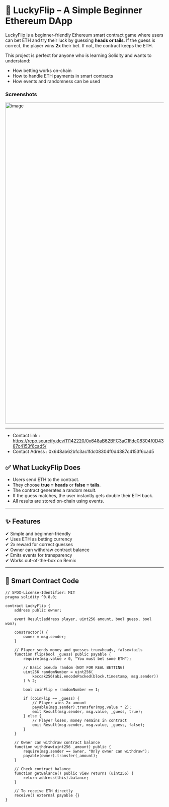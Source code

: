 # 🎲 LuckyFlip – A Simple Beginner Ethereum DApp

LuckyFlip is a beginner-friendly Ethereum smart contract game where users can bet ETH and try their luck by guessing **heads or tails**. If the guess is correct, the player wins **2x** their bet. If not, the contract keeps the ETH.

This project is perfect for anyone who is learning Solidity and wants to understand:
- How betting works on-chain
- How to handle ETH payments in smart contracts
- How events and randomness can be used
### Screenshots
<img width="1920" height="1020" alt="image" src="https://github.com/user-attachments/assets/9719784b-26bc-4953-b780-dcab1cadb4a6" />

---
- Contact link : https://repo.sourcify.dev/11142220/0x648aB62BFC3aC1Fdc08304f0D4387c4153f6cad5/
- Contact Adress : 0x648ab62bfc3ac1fdc08304f0d4387c4153f6cad5

## ✅ What LuckyFlip Does
- Users send ETH to the contract.
- They choose **true = heads** or **false = tails**.
- The contract generates a random result.
- If the guess matches, the user instantly gets double their ETH back.
- All results are stored on-chain using events.

---

## ✨ Features
✔ Simple and beginner-friendly  
✔ Uses ETH as betting currency  
✔ 2x reward for correct guesses  
✔ Owner can withdraw contract balance  
✔ Emits events for transparency  
✔ Works out-of-the-box on Remix

---


## 📜 Smart Contract Code
```solidity
// SPDX-License-Identifier: MIT
pragma solidity ^0.8.0;

contract LuckyFlip {
    address public owner;

    event Result(address player, uint256 amount, bool guess, bool won);

    constructor() {
        owner = msg.sender;
    }

    // Player sends money and guesses true=heads, false=tails
    function flip(bool _guess) public payable {
        require(msg.value > 0, "You must bet some ETH");

        // Basic pseudo random (NOT FOR REAL BETTING)
        uint256 randomNumber = uint256(
            keccak256(abi.encodePacked(block.timestamp, msg.sender))
        ) % 2;

        bool coinFlip = randomNumber == 1;

        if (coinFlip == _guess) {
            // Player wins 2x amount
            payable(msg.sender).transfer(msg.value * 2);
            emit Result(msg.sender, msg.value, _guess, true);
        } else {
            // Player loses, money remains in contract
            emit Result(msg.sender, msg.value, _guess, false);
        }
    }

    // Owner can withdraw contract balance
    function withdraw(uint256 _amount) public {
        require(msg.sender == owner, "Only owner can withdraw");
        payable(owner).transfer(_amount);
    }

    // Check contract balance
    function getBalance() public view returns (uint256) {
        return address(this).balance;
    }

    // To receive ETH directly
    receive() external payable {}
}

